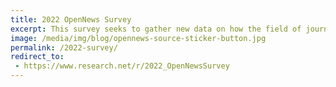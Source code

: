 ```yaml
---
title: 2022 OpenNews Survey
excerpt: This survey seeks to gather new data on how the field of journalism is evolving, as well as who makes up the news nerd community and other groups served by OpenNews.
image: /media/img/blog/opennews-source-sticker-button.jpg
permalink: /2022-survey/
redirect_to:
 - https://www.research.net/r/2022_OpenNewsSurvey
---
```

